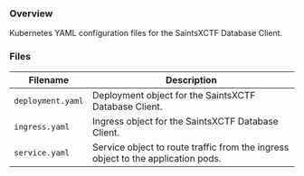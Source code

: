 ### Overview

Kubernetes YAML configuration files for the SaintsXCTF Database Client.

### Files

| Filename               | Description                                                                                  |
|------------------------|----------------------------------------------------------------------------------------------|
| `deployment.yaml`      | Deployment object for the SaintsXCTF Database Client.                                        |
| `ingress.yaml`         | Ingress object for the SaintsXCTF Database Client.                                           |
| `service.yaml`         | Service object to route traffic from the ingress object to the application pods.             |